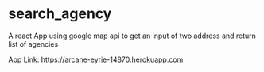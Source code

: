 # search_agency
A react App using google map api to get an input of two address and return list of agencies

App Link: https://arcane-eyrie-14870.herokuapp.com